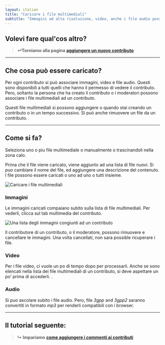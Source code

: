 ```yaml
---
layout: italian
title: "Caricare i file multimediali"
subtitle: "Immagini ad alta risoluzione, video, anche i file audio possono essere collegati ad ogni contributo."
---
```


## Volevi fare qual'cos altro?

> **&#8629;Torniamo alla pagina** [**aggiungere un nuovo contributo**](add-new-contribution.html)

---

## Che cosa può essere caricato?

Per ogni contributo si può associare immagini, video e file audio.  Questi sono disponibili a tutti quelli che hanno il permesso di vedere il contributo.  Pero, soltanto la persona che ha creato il contributo o i moderatori possono associare i file multimediali ad un contributo.

Questi file multimediali si possono aggiungere o quando stai creando un contributo o in un tempo successivo.  Si può anche rimuovere un file da un contributo.

---

## Come si fa?

Seleziona uno o piu file multimediale o manualmente o trascinandoli nella zona calo.

Prima che il file viene caricato, viene aggiunto ad una lista di file nuovi.  Si puo cambiare il nome del file, ed aggiungere una descrizione del contenuto.  I file possono essere caricati o uno ad uno o tutti insieme.

![Caricare i file multimediali](/images/en/it/uploading-media-files.png)

### Immagini

Le immagini caricati compaiano subito sulla lista di file multimediali.  Per vederli, clicca sul tab multimedia del contributo.

![Una lista degli immagini congiunti ad un contributo](/images/en/it/list-of-pictures.png)

Il contributore di un contributo, o il moderatore, possono rimuovere e cancellare le immagini.  Una volta cancellati, non sara possible ricuperare i file.

### Video

Per i file video, ci vuole un po di tempo dopo per processarli.  Anche se sono elencati nella lista dei file multimediali di un contributo, si deve aspettare un po’ prima di accederli. .

### Audio

Si puo ascolare subito i file audio.  Pero, file *3gpp* and *3gpp2* saranno convertiti in formato *mp3* per renderli compatibili con i browser.

---

## Il tutorial seguente:

> **&#8627; Impariamo** [**come aggiungere i commenti ai contributi**](add-comments.html)

